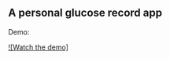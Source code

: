 ## A personal glucose record app

Demo:

[![Watch the demo]](https://raw.githubusercontent.com/HuiHui1022/GlucoseRecord/main/Assets/glucose.mp4)


